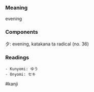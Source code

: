 ### Meaning

evening

### Components

夕: evening,  katakana ta radical (no. 36)

### Readings

```
- Kunyomi: ゆう
- Onyomi: セキ
```

#kanji